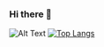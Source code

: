 ### Hi there 👋
![Alt Text](https://github-readme-stats.vercel.app/api?username=nuoyanli&show_icons=true&icon_color=CE1D2D&text_color=718096&bg_color=ffffff&hide_title=true)
[![Top Langs](https://github-readme-stats.vercel.app/api/top-langs/?username=nuoyanli&layout=compact)](https://github.com/anuraghazra/github-readme-stats)
<!--
**nuoyanli/nuoyanli** is a ✨ _special_ ✨ repository because its `README.md` (this file) appears on your GitHub profile.
Here are some ideas to get you started:

- 🔭 I’m currently working on ...
- 🌱 I’m currently learning ...
- 👯 I’m looking to collaborate on ...
- 🤔 I’m looking for help with ...
- 💬 Ask me about ...
- 📫 How to reach me: ...
- 😄 Pronouns: ...
- ⚡ Fun fact: ...
-->
